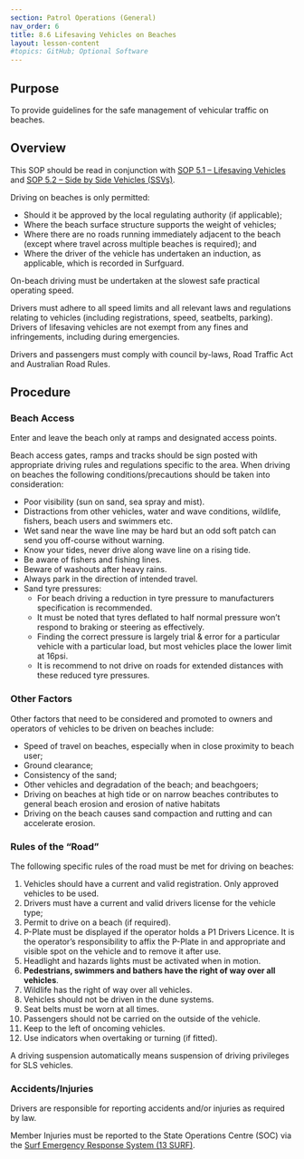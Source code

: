 ```yaml
---
section: Patrol Operations (General)
nav_order: 6
title: 8.6 Lifesaving Vehicles on Beaches
layout: lesson-content
#topics: GitHub; Optional Software
---
```


## Purpose

To provide guidelines for the safe management of vehicular traffic on beaches.

## Overview

This SOP should be read in conjunction with [SOP 5.1 – Lifesaving Vehicles](#_5.1_Lifesaving_Vehicles) and [SOP 5.2 – Side by Side Vehicles (SSVs)](#_5.2_Side_By).

Driving on beaches is only permitted:

- Should it be approved by the local regulating authority (if applicable);
- Where the beach surface structure supports the weight of vehicles;
- Where there are no roads running immediately adjacent to the beach (except where travel across multiple beaches is required); and
- Where the driver of the vehicle has undertaken an induction, as applicable, which is recorded in Surfguard.

On-beach driving must be undertaken at the slowest safe practical operating speed.

Drivers must adhere to all speed limits and all relevant laws and regulations relating to vehicles (including registrations, speed, seatbelts, parking). Drivers of lifesaving vehicles are not exempt from any fines and infringements, including during emergencies.

Drivers and passengers must comply with council by-laws, Road Traffic Act and Australian Road Rules.

## Procedure

### Beach Access

Enter and leave the beach only at ramps and designated access points.

Beach access gates, ramps and tracks should be sign posted with appropriate driving rules and regulations specific to the area. When driving on beaches the following conditions/precautions should be taken into consideration:

- Poor visibility (sun on sand, sea spray and mist).
- Distractions from other vehicles, water and wave conditions, wildlife, fishers, beach users and swimmers etc.
- Wet sand near the wave line may be hard but an odd soft patch can send you off-course without warning.
- Know your tides, never drive along wave line on a rising tide.
- Be aware of fishers and fishing lines.
- Beware of washouts after heavy rains.
- Always park in the direction of intended travel.
- Sand tyre pressures:
  - For beach driving a reduction in tyre pressure to manufacturers specification is recommended.
  - It must be noted that tyres deflated to half normal pressure won’t respond to braking or steering as effectively.
  - Finding the correct pressure is largely trial & error for a particular vehicle with a particular load, but most vehicles place the lower limit at 16psi.
  - It is recommend to not drive on roads for extended distances with these reduced tyre pressures.

### Other Factors

Other factors that need to be considered and promoted to owners and operators of vehicles to be driven on beaches include:

- Speed of travel on beaches, especially when in close proximity to beach user;
- Ground clearance;
- Consistency of the sand;
- Other vehicles and degradation of the beach; and beachgoers;
- Driving on beaches at high tide or on narrow beaches contributes to general beach erosion and erosion of native habitats
- Driving on the beach causes sand compaction and rutting and can accelerate erosion.

### Rules of the “Road”

The following specific rules of the road must be met for driving on beaches:

1. Vehicles should have a current and valid registration. Only approved vehicles to be used.
2. Drivers must have a current and valid drivers license for the vehicle type;
3. Permit to drive on a beach (if required).
4. P-Plate must be displayed if the operator holds a P1 Drivers Licence. It is the operator’s responsibility to affix the P-Plate in and appropriate and visible spot on the vehicle and to remove it after use.
5. Headlight and hazards lights must be activated when in motion.
6. **Pedestrians, swimmers and bathers have the right of way over all vehicles**.
7. Wildlife has the right of way over all vehicles.
8. Vehicles should not be driven in the dune systems.
9. Seat belts must be worn at all times.
10. Passengers should not be carried on the outside of the vehicle.
11. Keep to the left of oncoming vehicles.
12. Use indicators when overtaking or turning (if fitted).

A driving suspension automatically means suspension of driving privileges for SLS vehicles.

### Accidents/Injuries

Drivers are responsible for reporting accidents and/or injuries as required by law.

Member Injuries must be reported to the State Operations Centre (SOC) via the [Surf Emergency Response System (13 SURF)](#_12.2_Surf_Emergency).